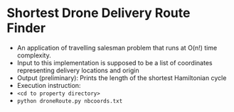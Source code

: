 # Shortest Drone Delivery Route Finder
- An application of travelling salesman problem that runs at O(n!) time complexity.
- Input to this implementation is supposed to be a list of coordinates representing delivery locations and origin
- Output (preliminary): Prints the length of the shortest Hamiltonian cycle
- Execution instruction:
- ```<cd to property directory>``` 
- ```python droneRoute.py nbcoords.txt```
